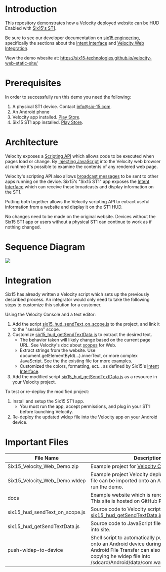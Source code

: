 Introduction
===
This repository demonstrates how a [Velocity](https://www.ivanti.com/products/velocity) deployed website can be HUD Enabled with [Six15's ST1](https://www.six-15.com/enterprise-hud).

Be sure to see our developer documentation on [six15.engineering](https://six15.engineering), specifically the sections about the
[Intent Interface](https://six15.engineering/intent_interface/) and [Velocity Web Integration](https://six15.engineering/intent_interface/#velocity-web).

View the demo wbesite at: https://six15-technologies.github.io/velocity-web-static-site/

Prerequisites
===
In order to successfully run this demo you need the following:

1. A physical ST1 device. Contact info@six-15.com.
1. An Android phone
1. Velocity app installed. [Play Store](https://play.google.com/store/apps/details?id=com.wavelink.velocity).
1. Six15 ST1 app installed. [Play Store](https://play.google.com/store/apps/details?id=com.six15.st1_connect).

Architecture
===
Velocity exposes a [Scripting API](https://help.ivanti.com/wl/help/en_US/Vscript/1.2/Using/ScriptingAPI.htm) which allows code to be executed when pages load or change.
By [injecting JavaScript](https://help.ivanti.com/wl/help/en_US/Vscript/1.2/view_insertjavascript.htm) into the Velocity web browser at runtime it's possible to examine the contents of any rendered web page.

Velocity's scripting API also allows [broadcast messages](https://help.ivanti.com/wl/help/en_US/Vscript/1.2/action_sendBroadcast.htm) to be sent to other apps running on the device.
Six15's "Six15 ST1" app exposes the [Intent Interface](https://six15.engineering/intent_interface/) which can receive these broadcasts and display information on the ST1.

Putting both together allows the Velocity scripting API to extract useful information from a website and display it on the ST1 HUD.


No changes need to be made on the original website.
Devices without the Six15 ST1 app or users without a physical ST1 can continue to work as if nothing changed.

Sequence Diagram
===
![](https://mermaid.ink/img/pako:eNqNVMFu2zAM_RVC16WHHHbxocCABFiHrSiQdrv4wshMys6WXElWExT991FW4sR1AswXW9Qj-fQerXelbUWqUJ5eOzKaFoxbh01pQJ4WXWDNLZoAEQE9_Kbaag57-Na2FzDejUAr7bgNU9zbSwbemRfSgSr4gRGvgmmdsH9o_YBbmu4z51KBZJFeboP6As6HeQKueDf_CqvHeWkyBnXgiIES4FMkYg7cW1nYSE4iBfzEzuhnWO6waWuCB2fTKY7lIt7c3n4RJQqgRAZK0dZ7tqZU4LVtD9QEkYDMhTQWmldOwCwoYVaArgkdVOzbGvd5s7b24MKps8hVyAZWSbh2UGwA9MysgWXqs0p8gKI0PoNlZsmkAri3CLYUHmknIp6ZNGWQnpQm6T0NR0IjpLyNsw2M2fRgWids38mRJo4Ea9R_-6Qx9ORBhj95yqWDFXaGXDLs-9MiUSQyF0nF3Cd0zkzkhgoDjrOyEOLQ2omeGn34n6zBsYNVwM3k3GY4TG_tIiPZbOFuDCZTnRanLNFt1ssgKrjsX4d1vQeDkbeihAd8O07JSeibNL66tiLdZDgqGsY-VT6O80Agi5Eq0I7Dtak-q8I8CQ1_2FksopqphlyDXMk99J4ApQrP1FCpCvmsaINdHUpVmg-BYhfsam-0KoLraKa6Viw4Xlvj4LLiYJ0qNlh7CVK__JXvu_7a-_gHqlqfGg)
<!-- Replace https://mermaid.ink/img/ with https://mermaid.live/edit/# to edit the diagram online -->

Integration
===
Six15 has already written a Velocity script which sets up the previously described process.
An integrator would only need to take the following steps to customize this solution for a customer.

Using the Velocity Console and a text editor:

1. Add the script [six15_hud_sendText_on_scope.js](six15_hud_sendText_on_scope.js) to the project, and link it to the "session" scope.
1. Customize [six15_hud_getSendTextData.js](six15_hud_getSendTextData.js) to extract the desired text.
    - The behavior taken will likely change based on the current page URL. See Velocity's doc about [scopes](https://help.ivanti.com/wl/help/en_US/Velocity/1.2.109/admin/settingScopes.htm) for Web.
    - Extract strings from the website. Use document.getElementById(...).innerText, or more complex JavaScript. See the the existing file for more examples.
    - Customized the colors, formatting, ect... as defined by Six15's [Intent Interface](https://six15.engineering/intent_interface/). 
1. Add the modified script [six15_hud_getSendTextData.js](six15_hud_getSendTextData.js) as a resource in your Velocity project.

To test or re-deploy the modified project:

1. Install and setup the Six15 ST1 app.
    - You must run the app, accept permissions, and plug in your ST1 before launching Velocity.
1. Re-deploy the updated wldep file into the Velocity app on your Android device.

Important Files
===
| File Name                      | Description                                                                                                                                                                                                     |
|--------------------------------|-----------------------------------------------------------------------------------------------------------------------------------------------------------------------------------------------------------------|
| Six15_Velocity_Web_Demo.zip    | Example project for [Velocity Console](https://www.wavelink.com/download-velocity_enterprise-app-modernization-software/).                                                                                      |
| Six15_Velocity_Web_Demo.wldep  | Example project Velocity deployment file. This file can be imported onto an Android device to run the demo.                                                                                                     |
| docs                           | Example website which is rendered by Velocity. This site is hosted on GitHub Pages [here](https://six15-technologies.github.io/velocity-web-static-site/).                                                      |
| six15_hud_sendText_on_scope.js | Source code to Velocity script which injects [six15_hud_getSendTextData.js](six15_hud_getSendTextData.js) into the website.                                                                                     |
| six15_hud_getSendTextData.js   | Source code to JavaScript file which is injected into site.                                                                                                                                                     |
| push-wldep-to-device           | Shell script to automatically push wldep files onto an Android device during development. Android File Transfer can also be used by copying he wldep file into /sdcard/Android/data/com.wavelink.velocity/files |
